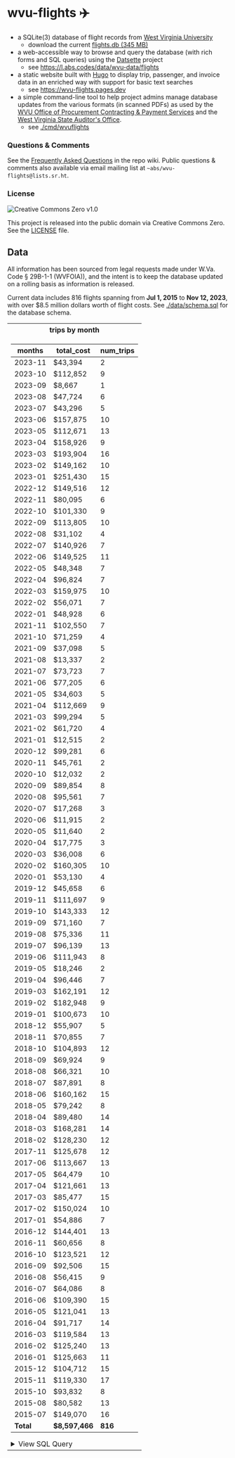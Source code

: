 # wvu-flights ✈️


* a SQLite(3) database of flight records from [West Virginia University](https://wvu.edu)
    * download the current [flights.db (345 MB)](https://github.com/AustinDizzy/wvu-flights/releases/download/latest/flights.db)
* a web-accessible way to browse and query the database (with rich forms and SQL queries) using the [Datsette](https://datasette.io) project
    * see https://l.abs.codes/data/wvu-data/flights
* a static website built with [Hugo](https://gohugo.io) to display trip, passenger, and invoice data in an enriched way with support for basic text searches
    * see https://wvu-flights.pages.dev
* a simple command-line tool to help project admins manage database updates from the various formats (in scanned PDFs) as used by the [WVU Office of Procurement Contracting & Payment Services](https://procurement.wvu.edu/) and the [West Virginia State Auditor's Office](https://www.wvsao.gov/).
    * see [./cmd/wvuflights](./cmd/wvuflights/)

### Questions & Comments

See the [Frequently Asked Questions](https://github.com/AustinDizzy/wvu-flights/wiki/Frequently-Asked-Questions) in the repo wiki. Public questions & comments also available via email mailing list at `~abs/wvu-flights@lists.sr.ht`.

### License
![Creative Commons Zero v1.0](https://licensebuttons.net/p/zero/1.0/88x15.png)

This project is released into the public domain via Creative Commons Zero. See the [LICENSE](./LICENSE) file.

## Data

All information has been sourced from legal requests made under W.Va. Code § 29B-1-1 (WVFOIA)), and the intent is to keep the database updated on a rolling basis as information is released.

Current data includes 816 flights spanning from **Jul 1, 2015** to **Nov 12, 2023**, with over $8.5 million dollars worth of flight costs. See [./data/schema.sql](./data/schema.sql) for the database schema.

<table>
<tr><th>trips by month</th></tr>
<tr><td>

| months  | total_cost | num_trips |
|---------|------------|-----------|
| 2023-11 | $43,394    |         2 |
| 2023-10 | $112,852   |         9 |
| 2023-09 | $8,667     |         1 |
| 2023-08 | $47,724    |         6 |
| 2023-07 | $43,296    |         5 |
| 2023-06 | $157,875   |        10 |
| 2023-05 | $112,671   |        13 |
| 2023-04 | $158,926   |         9 |
| 2023-03 | $193,904   |        16 |
| 2023-02 | $149,162   |        10 |
| 2023-01 | $251,430   |        15 |
| 2022-12 | $149,516   |        12 |
| 2022-11 | $80,095    |         6 |
| 2022-10 | $101,330   |         9 |
| 2022-09 | $113,805   |        10 |
| 2022-08 | $31,102    |         4 |
| 2022-07 | $140,926   |         7 |
| 2022-06 | $149,525   |        11 |
| 2022-05 | $48,348    |         7 |
| 2022-04 | $96,824    |         7 |
| 2022-03 | $159,975   |        10 |
| 2022-02 | $56,071    |         7 |
| 2022-01 | $48,928    |         6 |
| 2021-11 | $102,550   |         7 |
| 2021-10 | $71,259    |         4 |
| 2021-09 | $37,098    |         5 |
| 2021-08 | $13,337    |         2 |
| 2021-07 | $73,723    |         7 |
| 2021-06 | $77,205    |         6 |
| 2021-05 | $34,603    |         5 |
| 2021-04 | $112,669   |         9 |
| 2021-03 | $99,294    |         5 |
| 2021-02 | $61,720    |         4 |
| 2021-01 | $12,515    |         2 |
| 2020-12 | $99,281    |         6 |
| 2020-11 | $45,761    |         2 |
| 2020-10 | $12,032    |         2 |
| 2020-09 | $89,854    |         8 |
| 2020-08 | $95,561    |         7 |
| 2020-07 | $17,268    |         3 |
| 2020-06 | $11,915    |         2 |
| 2020-05 | $11,640    |         2 |
| 2020-04 | $17,775    |         3 |
| 2020-03 | $36,008    |         6 |
| 2020-02 | $160,305   |        10 |
| 2020-01 | $53,130    |         4 |
| 2019-12 | $45,658    |         6 |
| 2019-11 | $111,697   |         9 |
| 2019-10 | $143,333   |        12 |
| 2019-09 | $71,160    |         7 |
| 2019-08 | $75,336    |        11 |
| 2019-07 | $96,139    |        13 |
| 2019-06 | $111,943   |         8 |
| 2019-05 | $18,246    |         2 |
| 2019-04 | $96,446    |         7 |
| 2019-03 | $162,191   |        12 |
| 2019-02 | $182,948   |         9 |
| 2019-01 | $100,673   |        10 |
| 2018-12 | $55,907    |         5 |
| 2018-11 | $70,855    |         7 |
| 2018-10 | $104,893   |        12 |
| 2018-09 | $69,924    |         9 |
| 2018-08 | $66,321    |        10 |
| 2018-07 | $87,891    |         8 |
| 2018-06 | $160,162   |        15 |
| 2018-05 | $79,242    |         8 |
| 2018-04 | $89,480    |        14 |
| 2018-03 | $168,281   |        14 |
| 2018-02 | $128,230   |        12 |
| 2017-11 | $125,678   |        12 |
| 2017-06 | $113,667   |        13 |
| 2017-05 | $64,479    |        10 |
| 2017-04 | $121,661   |        13 |
| 2017-03 | $85,477    |        15 |
| 2017-02 | $150,024   |        10 |
| 2017-01 | $54,886    |         7 |
| 2016-12 | $144,401   |        13 |
| 2016-11 | $60,656    |         8 |
| 2016-10 | $123,521   |        12 |
| 2016-09 | $92,506    |        15 |
| 2016-08 | $56,415    |         9 |
| 2016-07 | $64,086    |         8 |
| 2016-06 | $109,390   |        15 |
| 2016-05 | $121,041   |        13 |
| 2016-04 | $91,717    |        14 |
| 2016-03 | $119,584   |        13 |
| 2016-02 | $125,240   |        13 |
| 2016-01 | $125,663   |        11 |
| 2015-12 | $104,712   |        15 |
| 2015-11 | $119,330   |        17 |
| 2015-10 | $93,832    |         8 |
| 2015-08 | $80,582    |        13 |
| 2015-07 | $149,070   |        16 |
| **Total**   | **$8,597,466** |       **816** |

<details> 
  <summary>View SQL Query</summary>

   ```sql
SELECT
    months,
    total_cost,
    num_trips
FROM
(
    SELECT
        strftime('%Y-%m',
                   CASE
                       WHEN instr(trips.date, ';') > 0
                       THEN substr(trips.date, instr(trips.date, ';') + 1)
                       ELSE trips.date
                   END
        ) AS months,
        PRINTF("$%,2d", SUM(fuel + landing + crew_expense + dom_tax + billing_amount)) AS total_cost,
        COUNT(*) AS num_trips,
        1 AS sort_order
    FROM trips
    GROUP BY months

    UNION

    SELECT
        'Total' AS months,
        PRINTF("$%,2d", SUM(fuel + landing + crew_expense + dom_tax + billing_amount)) AS total_cost,
        COUNT(*) AS num_trips,
        2 AS sort_order
    FROM trips
) AS combined
ORDER BY sort_order, months DESC;
   ```
</details>
</td></tr>
</table>